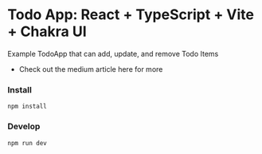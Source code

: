 # Todo App: React + TypeScript + Vite + Chakra UI

Example TodoApp that can add, update, and remove Todo Items

* Check out the medium article here for more

### Install

```
npm install
```

### Develop

```
npm run dev
```


